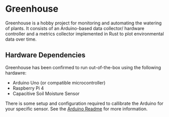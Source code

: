 # Greenhouse

Greenhouse is a hobby project for monitoring and automating the watering of plants. It consists of an Arduino-based data collector/ hardware controller and a metrics collector implemented in Rust to plot environmental data over time.

## Hardware Dependencies

Greenhouse has been confirmed to run out-of-the-box using the following hardawre:

- Arduino Uno (or compatible microcontroller)
- Raspberry Pi 4
- Capacitive Soil Moisture Sensor

There is some setup and configuration required to callibrate the Arduino for your specific sensor. See the [Arduino Readme](arduino/README.md) for more information.